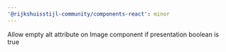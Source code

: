 ```yaml
---
'@rijkshuisstijl-community/components-react': minor
---
```


Allow empty alt attribute on Image component if presentation boolean is true
